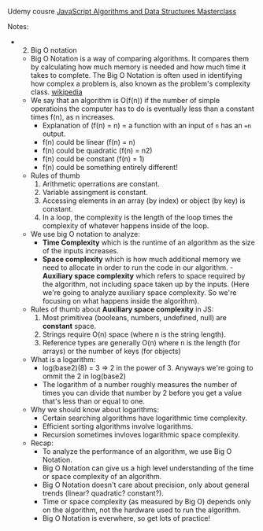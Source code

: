 
Udemy cousre [JavaScript Algorithms and Data Structures Masterclass](https://www.udemy.com/course/js-algorithms-and-data-structures-masterclass/)

Notes:

- 2. Big O notation
    - Big O Notation is a way of comparing algorithms. It compares them by calculating how much memory is needed and how much time it takes to complete. The Big O Notation is often used in identifying how complex a problem is, also known as the problem's complexity class. [wikipedia](https://simple.wikipedia.org/wiki/Big_O_notation#:~:text=From%20Wikipedia%2C%20the%20free%20encyclopedia,as%20the%20problem's%20complexity%20class.)
    - We say that an algorithm is O(f(n)) if the number of simple operatioins the computer has to do is eventually less than a constant times f(n), as n increases.
        - Explanation of (f(n) = n) = a function with an input of `n` has an `=n` output.
        - f(n) could be linear (f(n) = n)
        - f(n) could be quadratic (f(n) = n2)
        - f(n) could be constant (f(n) = 1)
        - f(n) could be something entirely different!
    - Rules of thumb
        1. Arithmetic operrations are constant.
        2. Variable assingment is constant.
        3. Accessing elements in an array (by index) or object (by key) is constant.
        4. In a loop, the complexity is the length of the loop times the complexity of whatever happens inside of the loop.
    - We use big O notation to analyze:
        - **Time Complexity** which is the runtime of an algorithm as the size of the inputs increases.
        - **Space complexity** which is how much additional memory we need to allocate in order to run the code in our algorithm.
        -**Auxiliary space complexity** which refers to space required by the algorithm, not including space taken up by the inputs. (Here we're going to analyze auxiliary space complexity. So we're focusing on what happens inside the algorithm).
    - Rules of thumb about **Auxiliary space complexity** in JS: 
        1. Most primitivea (booleans, numbers, undefined, null) are **constant** space.
        2. Strings require O(n) space (where n is the string length).
        3. Reference types are generally O(n) where n is the length (for arrays) or the number of keys (for objects)
    - What is a logarithm:
        - log(base2)(8) = 3 => 2 in the power of 3. Anyways we're going to ommit the 2 in log(base2)
        - The logarithm of a number roughly measures the number of times you can divide that number by 2 before you get a value that's less than or equal to one.
    - Why we should know about logarithms:
        - Certain searching algorithms have logarithmic time complexity.
        - Efficient sorting algorithms involve logarithms.
        - Recursion sometimes invloves logarithmic space complexity.
    - Recap:
        - To analyze the performance of an algorithm, we use Big O Notation.
        - Big O Notation can give us a high level understanding of the time or space complexity of an algorithm.
        - Big O Notation doesn't care about precision, only about general trends (linear? quadratic? constant?).
        - Time or space complexity (as measured by Big O) depends only on the algorithm, not the hardware used to run the algorithm.
        - Big O Notation is everwhere, so get lots of practice!
    
